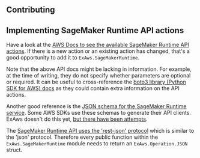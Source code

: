 ## Contributing

## Implementing SageMaker Runtime API actions

Have a look at the [AWS Docs to see the available SageMaker Runtime API actions](https://docs.aws.amazon.com/sagemaker/latest/dg/API_Operations_Amazon_SageMaker_Runtime.html).
If there is a new action or an existing action has changed, that's a good opportunity to add it to
`ExAws.SageMakerRuntime`.

Note that the above API docs might be lacking in information. For example, at the time of writing,
they do not specify whether parameters are optional or required. It can be useful to cross-reference
the [boto3 library (Python SDK for AWS) docs](https://boto3.amazonaws.com/v1/documentation/api/latest/reference/services/sagemaker-runtime.html#SageMakerRuntime.Client.invoke_endpoint) as they could contain extra information on the API actions.

Another good reference is the [JSON schema for the SageMaker Runtime service](https://github.com/aws/aws-sdk-go/blob/master/models/apis/runtime.sagemaker/2017-05-13/api-2.json).
Some AWS SDKs use these schemas to generate their API clients.
ExAws doesn't do this yet, [but there have been attempts](https://github.com/ex-aws/ex_aws/blob/master/CONTRIBUTING.md#what-about-code-generation).

The [SageMaker Runtime API uses the 'rest-json' protocol](https://github.com/aws/aws-sdk-go/blob/88388f1dcec6c6c6548dab2149b22d36ef2f5e08/models/apis/runtime.sagemaker/2017-05-13/api-2.json#L7) which is similar to the 'json' protocol.
Therefore every public function within the `ExAws.SageMakerRuntime` module needs to return an `ExAws.Operation.JSON` struct.